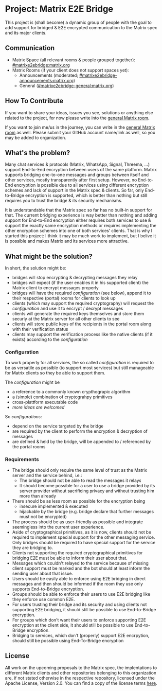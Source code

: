 # Project: Matrix E2E Bridge

This project is (shall become) a dynamic group of people with the goal to add support for bridged & E2E encrypted communication to the Matrix spec and its major clients.

## Communication

- Matrix Space (all relevant rooms & people grouped together): [#matrixe2ebridge:matrix.org][matrix-space]
- Matrix Rooms (if your client does not support spaces yet):
    - Announcements (moderated; [#matrixe2ebridge-announcements:matrix.org][matrix-announcements])
    - General ([#matrixe2ebridge-general:matrix.org][matrix-general])

## How To Contribute

If you want to share your ideas, issues you see, solutions or anything else related to the project, for now please write into the [general Matrix room][matrix-general].

If you want to join me/us in the journey, you can write in the [general Matrix room][matrix-general] as well. Please submit your GitHub account name/link as well, so you may be added to organization.

## What's the problem?

Many chat services & protocols (Matrix, WhatsApp, Signal, Threema, …) support End-to-End encryption between users of the same platform.
Matrix supports bridging one-to-one messages and groups between itself and other services, mostly transparently after first setup.
However, no End-to-End encryption is possible due to all services using different encryption schemes and lack of support in the Matrix spec & clients.
So far, only End-to-Bridge encryption is supported, which is better than nothing but still requires you to trust the bridge & its security mechanisms.

It is understandable that the Matrix spec so far has no built-in support for that.
The current bridging experience is way better than nothing and adding support for End-to-End encryption either requires both services to use & support the exactly same encryption methods or requires implementing the other encryption schemes into one of both services' clients.
That is why I started this project: I think it may be much work to implement, but I belive it is possible and makes Matrix and its services more attractive.

## What might be the solution?

In short, the solution might be:

- bridges will stop encrypting & decrypting messages they relay
- bridges will expect (if the user enables it in his supported client) the Matrix client to encrypt messages properly
- bridges will have the required *configuration* (see below), append it to their respective (portal) rooms for clients to look up
- clients (which may support the required cryptography) will request the *configuration* and use it to encrypt / decrypt messages
- clients will generate the required keys themselves and store them securly at the Matrix server for all other clients to see
- clients will store public keys of the recipients in the portal room along with their verification status
- clients may support the verification process like the native clients (if it exists) according to the *configuration*

### Configuration

To work properly for all services, the so called *configuration* is required to be as versatile as possible (to support most services) but still manageable for Matrix clients so they be able to support them.

The *configuration* might be
- a reference to a commonly known crypthograpic algorithm
- a (simple) combination of cryptograhpy primitives
- cross-plattform executable code
- *more ideas are welcomed*

So *configurations*:
- depend on the service targeted by the bridge
- are required by the client to perform the encryption & decryption of messages
- are defined & held by the bridge, will be appended to / referenced by the portal rooms

### Requirements

- The bridge should only require the same level of trust as the Matrix server and the service behind, i.e.:
    - The bridge should not be able to read the messages it relays
    - It should become possible for a user to use a bridge provided by its server provider without sacrificing privacy and without trusting him more than already
- There should be as less room as possible for the encryption being
    - insecure implemented & executed
    - hijackable by the bridge (e.g. bridge declare that further messages must not be encrypted)
- The process should be as user-friendly as possible and integrate seemingless into the current user experience.
- Aside of cryptographical primitives, as it is now, clients should not be required to implement special support for the other messaging service. Only bridges should be required to have special support for the service they are bridging to.
- Clients not supporting the required cryptographical primitives for bridging E2E must be able to inform their user about that.
- Messages which couldn't relayed to the service because of missing client support must be marked and the bot should at least inform the sending user about that issue.
- Users should be easily able to enforce using E2E bridging in direct messages and then should be informed if the room they use only supports End-to-Bridge encryption.
- Groups should be able to enforce their users to use E2E bridging like they enforce use common E2E.
- For users trusting their bridge and its security and using clients not supporting E2E bridging, it should still be possible to use End-to-Bridge encryption.
- For groups which don't want their users to enforce supporting E2E encryption at the client side, it should still be possible to use End-to-Bridge encryption.
- Bridging to services, which don't (properly) support E2E encrpytion, should still be possible using End-To-Bridge encryption


## License

All work on the upcoming proposals to the Matrix spec, the implentations to different Matrix clients and other repositories belonging to this organization are, if not stated otherwise in the respective repository, licensed under the Apache License, Version 2.0.
You can find a copy of the license terms [here][license].


<!-- Links -->

[license]: https://github.com/matrix-e2e-bridge/.github/blob/main/LICENSE
[matrix-announcements]: https://matrix.to/#/#matrixe2ebridge-announcements:matrix.org
[matrix-general]: https://matrix.to/#/#matrixe2ebridge-general:matrix.org
[matrix-space]: https://matrix.to/#/#matrixe2ebridge:matrix.org
